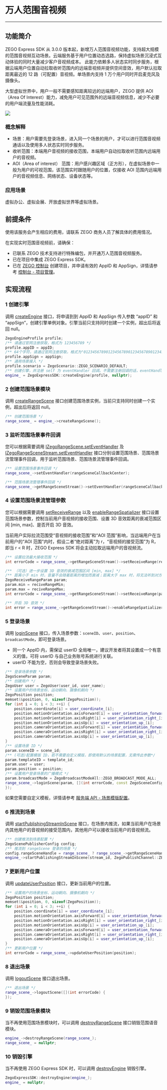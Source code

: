 # 万人范围音视频

- - -

## 功能简介

ZEGO Express SDK 从 3.0.0 版本起，新增万人范围音视频功能，支持超大规模的范围音视频互动场景。云端服务基于用户位置动态选路，保持虚拟场景沉浸式互动体验的同时大量减少客户音视频成本。
此能力依赖多人状态实时同步服务，根据云端用户位置自动拉取收听范围内的远端音视频并提供空间音效，用户默认拉取距离最近的 12 路（可配置）音视频。单场景内支持 1 万个用户同时开启麦克风及摄像头。

大型虚拟世界中，用户一般不需要感知距离较远的远端用户，ZEGO 提供 AOI（Area Of Interest）能力，减免用户可见范围外的远端音视频信息，减少不必要的用户端流量及性能消耗。

<Frame width="512" height="auto" caption=""><img src="https://doc-media.zego.im/sdk-doc/Pics/Express/express_AOI.png" /></Frame>

### 概念解释

- 场景：用户需要先登录场景，进入同一个场景的用户，才可以进行范围音视频通话以及使用多人状态实时同步服务。
- 收听范围：本端用户音视频的接收范围，本端用户自动拉取收听范围内远端用户的音视频。
- AOI（Area of interest） 范围：用户感兴趣区域（正方形），在虚拟场景中一般为用户的可视范围，该范围实时跟随用户的位置，仅接收 AOI 范围内远端用户的音视频信息、网络状态、设备状态等。

### 应用场景

虚拟办公、虚拟会展、开放虚拟世界等虚拟场景。




## 前提条件

<Warning title="注意">


使用该服务会产生相应的费用，请联系 ZEGO 商务人员了解具体的费用情况。
</Warning>

在实现实时范围音视频前，请确保：
- 已联系 ZEGO 技术支持进行特殊编包，并开通万人范围音视频服务。
- 已在项目中集成 ZEGO Express SDK。
- 已在 [ZEGO 控制台](https://console.zego.im) 创建项目，并申请有效的 AppID 和 AppSign，详情请参考 [控制台 - 项目管理](/console-old/project-management)。


## 实现流程

### 1 创建引擎

调用 [createEngine](https://doc-zh.zego.im/article/api?doc=Express_Audio_SDK_API~cpp_windows~class~ZegoExpressSDK#create-engine) 接口，将申请到到 AppID 和 AppSign 传入参数 “appID” 和 “appSign”，创建引擎单例对象。引擎当前只支持同时创建一个实例，超出后将返回 null。

```cpp
ZegoEngineProfile profile;
/** 请通过官网注册获取，格式为 123456789 */
profile.appID = appID;
/** 64个字符，请通过官网注册获取，格式为"0123456789012345678901234567890123456789012345678901234567890123" */
profile.appSign = appSign;
/** 通用场景接入 */
profile.scenario = ZegoScenario::ZEGO_SCENARIO_DEFAULT;
/** 创建引擎，并注册 self 为 eventHandler 回调。不需要注册回调的话，eventHandler 参数可以传 nil，后续可调用 "-setEventHandler:" 方法设置回调 */
engine_ = ZegoExpressSDK::createEngine(profile, nullptr);
```


### 2 创建范围场景模块

调用 [createRangeScene](https://doc-zh.zego.im/article/api?doc=Express_Audio_SDK_API~cpp_windows~class~IZegoExpressEngine#create-range-scene) 接口创建范围场景实例，当前只支持同时创建一个实例，超出后将返回 null。

```cpp
/** 创建范围场景 */
range_scene_ = engine_->createRangeScene();
```

### 3 监听范围场景事件回调

您可以根据需要调用 [IZegoRangeScene.setEventHandler](https://doc-zh.zego.im/article/api?doc=Express_Audio_SDK_API~cpp_windows~class~IZegoRangeScene#set-event-handler) 及 [IZegoRangeSceneStream.setEventHandler](https://doc-zh.zego.im/article/api?doc=Express_Audio_SDK_API~cpp_windows~class~IZegoRangeSceneStream#set-event-handler) 接口分别设置范围场景、范围场景流管理事件回调，用于监听范围场景、范围场景流管理事件回调。

```cpp
/** 设置范围场景事件回调 */
range_scene_->setEventHandler(rangeSceneCallbackCenter);

/** 范围场景流管理事件回调 */
range_scene_->getRangeSceneStream()->setEventHandler(rangeSceneCallbackCenter);
```

### 4 设置范围场景流管理参数

您可以根据需要调用 [setReceiveRange](https://doc-zh.zego.im/article/api?doc=Express_Audio_SDK_API~cpp_windows~class~IZegoRangeSceneStream#set-receive-range) 以及 [enableRangeSpatializer](https://doc-zh.zego.im/article/api?doc=Express_Audio_SDK_API~cpp_windows~class~IZegoRangeSceneStream#enable-range-spatializer) 接口设置范围场景参数，控制当前用户音视频的接收范围、设置 3D 音效距离的衰减范围区间 [min, max]、是否开启 3D 音效。

<Warning title="注意">


当前用户实际拉流范围受“音视频的接收范围”和“AOI 范围”影响，当远端用户在当前用户的“AOI 范围”内时，假设二者“绝对距离”为 r，“音视频的接受范围”为 R，即当 r < R 时，ZEGO Express SDK 将会主动拉取远端用户的音视频流。
</Warning>

```cpp
/** 设置拉流最大接收范围 */
int errorCode = range_scene_->getRangeSceneStream()->setReceiveRange(receive_range);

/** （可选）进一步设置 3D 音效的衰减范围区间 [min, max] */
/** 距离小于 min 时，音量不会随着距离的增加而衰减；距离大于 max 时，将无法听到对方的声音 */
ZegoReceiveRangeParam param;
param.min = reciveRangeMin;
param.max = reciveRangeMax;
int errorCode = range_scene_->getRangeSceneStream()->setReceiveRange(param);

/** 开启 3D 音效 */
int error = range_scene_->getRangeSceneStream()->enableRangeSpatializer(enable);
```

### 5 登录场景

调用 [loginScene](https://doc-zh.zego.im/article/api?doc=Express_Audio_SDK_API~cpp_windows~class~IZegoRangeScene#login-scene) 接口，传入场景参数：`sceneID`、`user`、`position`、`broadcastMode`，即可登录场景。

<Warning title="注意">


- 同一个 AppID 内，需保证 userID 全局唯一，建议开发者将其设置成一个有意义的值，可将 userID 与自己业务账号系统进行关联。
- userID 不能为空，否则会导致登录场景失败。
</Warning>

```cpp
/** 登录场景参数 */
ZegoSceneParam param;
/** 创建用户 */
ZegoUser user = ZegoUser(user_id, user_name);
/** 设置用户的场景坐标、运动朝向、摄像机朝向 */
ZegoPosition position;
memset(&position, 0, sizeof(ZegoPosition));
for (int i = 0; i < 3; ++i) {
    position.coordinate[i] = user_coordinate_[i];
    position.motionOrientation.axisForward[i] = user_orientation_forward_[i];
    position.motionOrientation.axisRight[i] = user_orientation_right_[i];
    position.motionOrientation.axisUp[i] = user_orientation_up_[i];
    position.cameraOrientation.axisForward[i] = user_orientation_forward_[i];
    position.cameraOrientation.axisRight[i] = user_orientation_right_[i];
    position.cameraOrientation.axisUp[i] = user_orientation_up_[i];
}
/** 设置场景 ID */
param.sceneID = scene_id;
/** (可选)配置模版 ID，若不需要自定义模版，即使用默认的场景配置，无需传此参数*/
param.templateID = template_id;
param.user = user;
param.position = position;
/** 设置用户登录场景的广播模式 */
param.broadcastMode = ZegoBroadcastModeAll::ZEGO_BROADCAST_MODE_ALL;
range_scene_->loginScene(param, [](int errorCode, const ZegoSceneConfig &config) {
});
```

<Warning title="注意">



如果您需要自定义模板，详情请参考 [服务端 API - 场景模版配置](/real-time-video-server/api-reference/scene/set-scene-template)。
</Warning>


### 6 推流到场景

调用 [startPublishingStreamInScene](https://doc-zh.zego.im/article/api?doc=Express_Audio_SDK_API~cpp_windows~class~IZegoExpressEngine#start-publishing-stream-in-scene) 接口，在场景内推流，如果当前用户在场景内其他用户的音视频的接受范围内，其他用户可以接收当前用户的音视频流。
```cpp
/** 创建推流到场景配置 */
ZegoScenePublisherConfig config;
/** 推流到 rangeScene 登录的场景 */
config.rangeSceneHandle = range_scene_ ? range_scene_->getRangeSceneHandle() : -1;
engine_->startPublishingStreamInScene(stream_id, ZegoPublishChannel::ZEGO_PUBLISH_CHANNEL_MAIN, config);
```

### 7 更新用户位置

调用 [updateUserPosition](https://doc-zh.zego.im/article/api?doc=Express_Audio_SDK_API~cpp_windows~class~IZegoRangeScene#update-user-position) 接口，更新当前用户的位置。

```cpp
/** 设置用户的场景坐标、运动朝向、摄像机朝向 */
ZegoPosition position;
memset(&position, 0, sizeof(ZegoPosition));
for (int i = 0; i < 3; ++i) {
    position.coordinate[i] = user_coordinate_[i];
    position.motionOrientation.axisForward[i] = user_orientation_forward_[i];
    position.motionOrientation.axisRight[i] = user_orientation_right_[i];
    position.motionOrientation.axisUp[i] = user_orientation_up_[i];
    position.cameraOrientation.axisForward[i] = user_orientation_forward_[i];
    position.cameraOrientation.axisRight[i] = user_orientation_right_[i];
    position.cameraOrientation.axisUp[i] = user_orientation_up_[i];
}
/** 更新用户位置 */
int errorCode = range_scene_->updateUserPosition(position);
```

### 8 退出场景

调用 [logoutScene](https://doc-zh.zego.im/article/api?doc=Express_Audio_SDK_API~cpp_windows~class~IZegoRangeScene#logout-scene) 接口退出场景。

```cpp
/** 退出场景 */
range_scene_->logoutScene([](int errorCode) {
});
```

### 9 销毁范围场景模块

当不再使用范围场景模块时，可以调用 [destroyRangeScene](https://doc-zh.zego.im/article/api?doc=Express_Audio_SDK_API~cpp_windows~class~IZegoExpressEngine#destroy-range-scene) 接口销毁范围语音模块。

```cpp
engine_->destroyRangeScene(range_scene_);
range_scene_ = nullptr;
```

### 10 销毁引擎

当不再使用 ZEGO Express SDK 时，可以调用 [destroyEngine](https://doc-zh.zego.im/article/api?doc=Express_Audio_SDK_API~cpp_windows~class~ZegoExpressSDK#destroy-engine) 销毁引擎。

```cpp
ZegoExpressSDK::destroyEngine(engine_);
engine_ = nullptr;
```

<Content />